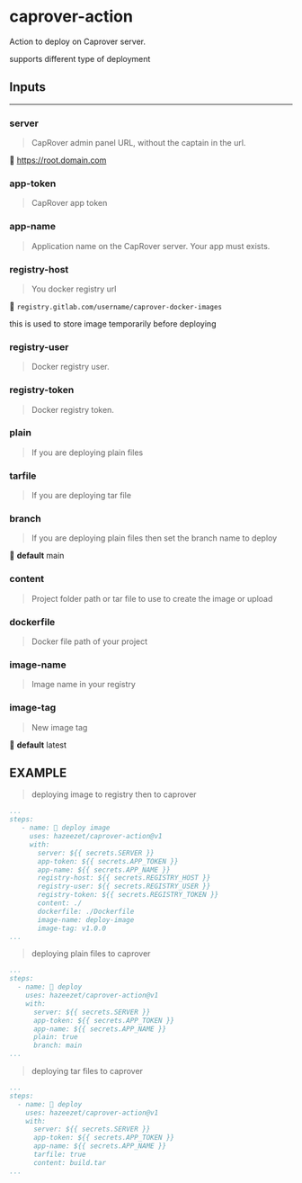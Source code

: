 # caprover-action
Action to deploy on Caprover server.

supports different type of deployment

## Inputs

---

### server
> CapRover admin panel URL, without the captain in the url.

💠 https://root.domain.com

### app-token
> CapRover app token

### app-name
> Application name on the CapRover server. Your app must exists.

### registry-host
> You docker registry url

💠 `registry.gitlab.com/username/caprover-docker-images`

this is used to store image temporarily before deploying

 ### registry-user
> Docker registry user.

### registry-token
> Docker registry token.

### plain
> If you are deploying plain files

### tarfile
> If you are deploying tar file
    
### branch
> If you are deploying plain files then set the branch name to deploy

💠 **default** main

### content
> Project folder path or tar file to use to create the image or upload

### dockerfile
> Docker file path of your project

### image-name
> Image name in your registry

### image-tag
> New image tag

💠 **default** latest
        
 
 ## EXAMPLE
 > deploying image to registry then to caprover
 ```yml
 ...
 steps:
    - name: 📂 deploy image
      uses: hazeezet/caprover-action@v1
      with:
        server: ${{ secrets.SERVER }}
        app-token: ${{ secrets.APP_TOKEN }}
        app-name: ${{ secrets.APP_NAME }}
        registry-host: ${{ secrets.REGISTRY_HOST }}
        registry-user: ${{ secrets.REGISTRY_USER }}
        registry-token: ${{ secrets.REGISTRY_TOKEN }}
        content: ./
        dockerfile: ./Dockerfile
        image-name: deploy-image
        image-tag: v1.0.0
...
```

> deploying plain files to caprover
```yml
...
steps:
  - name: 📂 deploy
    uses: hazeezet/caprover-action@v1
    with:
      server: ${{ secrets.SERVER }}
      app-token: ${{ secrets.APP_TOKEN }}
      app-name: ${{ secrets.APP_NAME }}
      plain: true
      branch: main
...
```

> deploying tar files to caprover
```yml
...
steps:
  - name: 📂 deploy
    uses: hazeezet/caprover-action@v1
    with:
      server: ${{ secrets.SERVER }}
      app-token: ${{ secrets.APP_TOKEN }}
      app-name: ${{ secrets.APP_NAME }}
      tarfile: true
      content: build.tar
...
```
